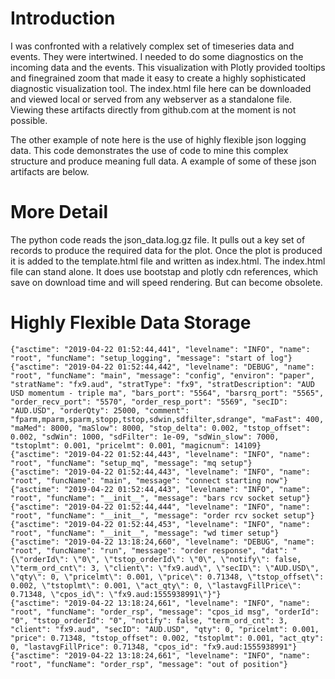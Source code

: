 # Introduction

I was confronted with a relatively complex set of timeseries data and events.
They were intertwined. I needed to do some diagnostics on the incoming data and the events. This
visualization with Plotly provided tooltips and finegrained zoom that made it easy to create
a highly sophisticated diagnostic visualization tool.  The index.html
file here can be downloaded and viewed local or served from any webserver as a standalone
file.  Viewing these
artifacts directly from github.com at the moment is not possible.

The other example of note here is the use of highly flexible json logging data.
This code demonstrates the use of code to mine this complex structure and produce
meaning full data. A example of some of these json artifacts are below.

# More Detail

The python code reads the json_data.log.gz file.  It pulls out a key set of records
to produce the required data for the plot.  Once the plot is produced it is added
to the template.html file and written as index.html.  The index.html file can stand alone.
It does use bootstap and plotly cdn references, which save on download time
and will speed rendering.  But can become obsolete.

# Highly Flexible Data Storage

```
{"asctime": "2019-04-22 01:52:44,441", "levelname": "INFO", "name": "root", "funcName": "setup_logging", "message": "start of log"}
{"asctime": "2019-04-22 01:52:44,442", "levelname": "DEBUG", "name": "root", "funcName": "main", "message": "config", "environ": "paper", "stratName": "fx9.aud", "stratType": "fx9", "stratDescription": "AUD USD momentum - triple ma", "bars_port": "5564", "barsrq_port": "5565", "order_recv_port": "5570", "order_resp_port": "5569", "secID": "AUD.USD", "orderQty": 25000, "comment": "fparm,mparm,sparm,stopp,tstop,sdwin,sdfilter,sdrange", "maFast": 400, "maMed": 8000, "maSlow": 8000, "stop_delta": 0.002, "tstop_offset": 0.002, "sdWin": 1000, "sdFilter": 1e-09, "sdWin_slow": 7000, "tstoplmt": 0.001, "pricelmt": 0.001, "magicnum": 14109}
{"asctime": "2019-04-22 01:52:44,443", "levelname": "INFO", "name": "root", "funcName": "setup_mq", "message": "mq setup"}
{"asctime": "2019-04-22 01:52:44,443", "levelname": "INFO", "name": "root", "funcName": "main", "message": "connect starting now"}
{"asctime": "2019-04-22 01:52:44,443", "levelname": "INFO", "name": "root", "funcName": "__init__", "message": "bars rcv socket setup"}
{"asctime": "2019-04-22 01:52:44,444", "levelname": "INFO", "name": "root", "funcName": "__init__", "message": "order rcv socket setup"}
{"asctime": "2019-04-22 01:52:44,453", "levelname": "INFO", "name": "root", "funcName": "__init__", "message": "wd timer setup"}
{"asctime": "2019-04-22 13:18:24,660", "levelname": "DEBUG", "name": "root", "funcName": "run", "message": "order response", "dat": "{\"orderId\": \"0\", \"tstop_orderId\": \"0\", \"notify\": false, \"term_ord_cnt\": 3, \"client\": \"fx9.aud\", \"secID\": \"AUD.USD\", \"qty\": 0, \"pricelmt\": 0.001, \"price\": 0.71348, \"tstop_offset\": 0.002, \"tstoplmt\": 0.001, \"act_qty\": 0, \"lastavgFillPrice\": 0.71348, \"cpos_id\": \"fx9.aud:1555938991\"}"}
{"asctime": "2019-04-22 13:18:24,661", "levelname": "INFO", "name": "root", "funcName": "order_rsp", "message": "cpos_id msg", "orderId": "0", "tstop_orderId": "0", "notify": false, "term_ord_cnt": 3, "client": "fx9.aud", "secID": "AUD.USD", "qty": 0, "pricelmt": 0.001, "price": 0.71348, "tstop_offset": 0.002, "tstoplmt": 0.001, "act_qty": 0, "lastavgFillPrice": 0.71348, "cpos_id": "fx9.aud:1555938991"}
{"asctime": "2019-04-22 13:18:24,661", "levelname": "INFO", "name": "root", "funcName": "order_rsp", "message": "out of position"}
```
